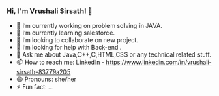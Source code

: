 ### Hi, I'm Vrushali Sirsath! 👋


- 🔭 I’m currently working on problem solving in JAVA.
- 🌱 I’m currently learning salesforce.
- 👯 I’m looking to collaborate on new project. 
- 🤔 I’m looking for help with Back-end .
- 💬 Ask me about Java,C++,C,HTML,CSS or any technical related stuff.
- 📫 How to reach me: LinkedIn - https://www.linkedin.com/in/vrushali-sirsath-83779a205
- 😄 Pronouns: she/her
- ⚡ Fun fact:  ...

